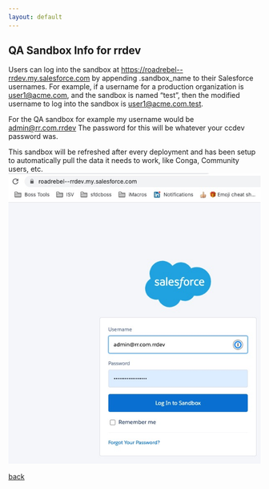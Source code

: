 ```yaml
---
layout: default
---
```


## QA Sandbox Info for rrdev

Users can log into the sandbox at https://roadrebel--rrdev.my.salesforce.com by appending .sandbox_name to their Salesforce usernames. For example, if a username for a production organization is user1@acme.com, and the sandbox is named “test”, then the modified username to log into the sandbox is user1@acme.com.test.

For the QA sandbox for example my username would be admin@rr.com.rrdev
The password for this will be whatever your ccdev password was.

This sandbox will be refreshed after every deployment and has been setup to automatically pull the data it needs to work, like Conga, Community users, etc.
![alt text](https://raw.githubusercontent.com/claytonboss7/githubpages/gh-pages/assets/images/rrdevlogin.jpg "rrdev")



[back](./)
